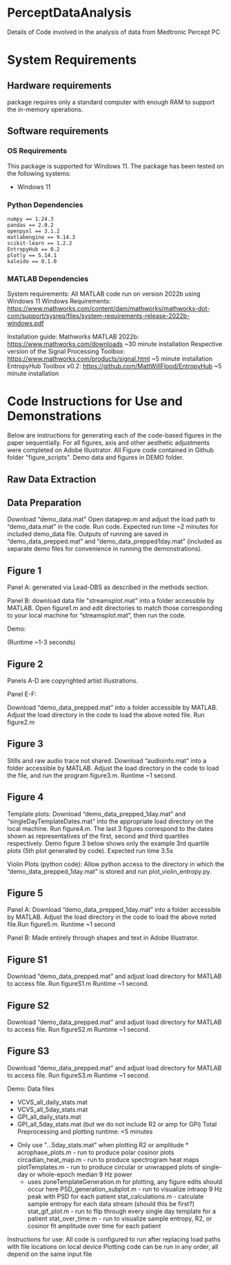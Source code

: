 # PerceptDataAnalysis
Details of Code involved in the analysis of data from Medtronic Percept PC


# System Requirements
## Hardware requirements
package requires only a standard computer with enough RAM to support the in-memory operations.

## Software requirements
### OS Requirements
This package is supported for Windows 11. The package has been tested on the following systems:
+ Windows 11

### Python Dependencies
```
numpy == 1.24.3
pandas == 2.0.2
openpyxl == 3.1.2
matlabengine == 9.14.3
scikit-learn == 1.2.2
EntropyHub == 0.2
plotly == 5.14.1
kaleido == 0.1.0
```

### MATLAB Dependencies

System requirements:
All MATLAB code run on version 2022b using Windows 11
Windows Requirements: https://www.mathworks.com/content/dam/mathworks/mathworks-dot-com/support/sysreq/files/system-requirements-release-2022b-windows.pdf

Installation guide:
Mathworks MATLAB 2022b: https://www.mathworks.com/downloads
    ~30 minute installation
Respective version of the Signal Processing Toolbox: https://www.mathworks.com/products/signal.html
    ~5 minute installation
EntropyHub Toolbox v0.2: https://github.com/MattWillFlood/EntropyHub
    ~5 minute installation
    

# Code Instructions for Use and Demonstrations
Below are instructions for generating each of the code-based figures in the paper sequentially. For all figures, axis and other aesthetic adjustments were completed on Adobe Illustrator. All Figure code contained in Github folder "figure_scripts". Demo data and figures in DEMO folder.

## Raw Data Extraction

## Data Preparation

Download “demo_data.mat” Open dataprep.m and adjust the load path to “demo_data.mat” in the code. Run code. Expected run time ~2 minutes for included demo_data file. Outputs of running are saved in “demo_data_prepped.mat” and “demo_data_prepped1day.mat” (included as separate demo files for convenience in running the demonstrations). 

## Figure 1
Panel A: generated via Lead-DBS as described in the methods section.

Panel B: download data file "streamsplot.mat" into a folder accessible by MATLAB. Open figure1.m and edit directories to match those corresponding to your local machine for “streamsplot.mat”, then run the code. 


Demo:
 


(Runtime ~1-3 seconds)



## Figure 2

Panels A-D are copyrighted artist illustrations.

Panel E-F:

Download “demo_data_prepped.mat” into a folder accessible by MATLAB. Adjust the load directory in the code to load the above noted file. Run figure2.m





## Figure 3

Stills and raw audio trace not shared. Download “audioinfo.mat” into a folder accessible by MATLAB. Adjust the load directory in the code to load the file, and run the program figure3.m. Runtime ~1 second. 


## Figure 4
Template plots: Download “demo_data_prepped_1day.mat” and “singleDayTemplateDates.mat” into the appropriate load directory on the local machine. Run figure4.m. The last 3 figures correspond to the dates shown as representatives of the first, second and third quartiles respectively. Demo figure 3 below shows only the example 3rd quartile plots (5th plot generated by code). Expected run time 3.5s






Violin Plots (python code): Allow python access to the directory in which the  “demo_data_prepped_1day.mat” is stored and run plot_violin_entropy.py.

## Figure 5
Panel A: Download “demo_data_prepped_1day.mat” into a folder accessible by MATLAB. Adjust the load directory in the code to load the above noted file.Run figure5.m. Runtime ~1 second



Panel B: Made entirely through shapes and text in Adobe Illustrator.




## Figure S1
Download “demo_data_prepped.mat” and adjust load directory for MATLAB to access file. Run figureS1.m Runtime ~1 second.




## Figure S2
Download “demo_data_prepped.mat” and adjust load directory for MATLAB to access file. Run figureS2.m Runtime ~1 second.




## Figure S3
Download “demo_data_prepped.mat” and adjust load directory for MATLAB to access file. Run figureS3.m Runtime ~1 second.



Demo:
Data files
 - VCVS_all_daily_stats.mat
 - VCVS_all_5day_stats.mat
 - GPI_all_daily_stats.mat
 - GPI_all_5day_stats.mat (but we do not include R2 or amp for GPi)
Total Preprocessing and plotting runtime: <5 minutes
* Only use "...5day_stats.mat" when plotting R2 or amplitude *
acrophase_plots.m - run to produce polar cosinor plots
circadian_heat_map.m - run to produce spectrogram heat maps
plotTemplates.m - run to produce circular or unwrapped plots of single-day or whole-epoch median 9 Hz power
    - uses zoneTemplateGeneration.m for plotting, any figure edits should occur here
PSD_generation_subplot.m - run to visualize intraop 9 Hz peak with PSD for each patient
stat_calculations.m - calculate sample entropy for each data stream (should this be first?)
stat_gif_plot.m - run to flip through every single day template for a patient
stat_over_time.m - run to visualize sample entropy, R2, or cosinor fit amplitude over time for each patient

Instructions for use:
All code is configured to run after replacing load paths with file locations on local device
Plotting code can be run in any order, all depend on the same input file
